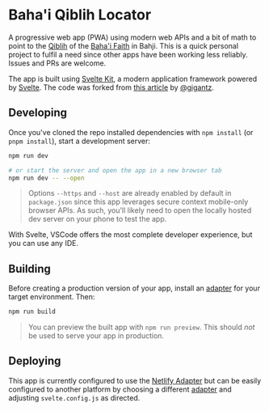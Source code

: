# Baha'i Qiblih Locator

A progressive web app (PWA) using modern web APIs and a bit of math to point to the [Qiblih](https://en.wikipedia.org/wiki/Qiblih) of the [Baha'i Faith](https://bahai.org) in Bahji. This is a quick personal project to fulfil a need since other apps have been working less reliably. Issues and PRs are welcome.

The app is built using [Svelte Kit](https://kit.svelte.dev/), a modern application framework powered by [Svelte](https://svelte.dev/). The code was forked from [this article](https://dev.to/orkhanjafarovr/real-compass-on-mobile-browsers-with-javascript-3emi) by [@gigantz](https://github.com/gigantz).

## Developing

Once you've cloned the repo installed dependencies with `npm install` (or `pnpm install`), start a development server:

```bash
npm run dev

# or start the server and open the app in a new browser tab
npm run dev -- --open
```

> Options `--https` and `--host` are already enabled by default in `package.json` since this app leverages secure context mobile-only browser APIs. As such, you'll likely need to open the locally hosted dev server on your phone to test the app.

With Svelte, VSCode offers the most complete developer experience, but you can use any IDE.

## Building

Before creating a production version of your app, install an [adapter](https://kit.svelte.dev/docs#adapters) for your target environment. Then:

```bash
npm run build
```

> You can preview the built app with `npm run preview`. This should _not_ be used to serve your app in production.

## Deploying

This app is currently configured to use the [Netlify Adapter](https://github.com/sveltejs/kit/tree/master/packages/adapter-netlify) but can be easily configured to another platform by choosing a different [adapter](https://kit.svelte.dev/docs#adapters) and adjusting `svelte.config.js` as directed.
